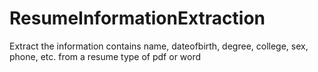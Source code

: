 # ResumeInformationExtraction
Extract the information contains name, dateofbirth, degree, college, sex, phone, etc. from a resume type of pdf or word
